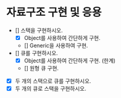 # 자료구조 구현 및 응용

- [] 스택을 구현하시오.
  - [x] Object를 사용하여 간단하게 구현.
  - [] Generic을 사용하여 구현.
- [] 큐를 구현하시오.
  - [x] Object를 사용하여 간단하게 구현. (한계)
  - [] 원형 큐 구현.
- [x] 두 개의 스택으로 큐를 구현하시오.
- [x] 두 개의 큐로 스택을 구현하시오.